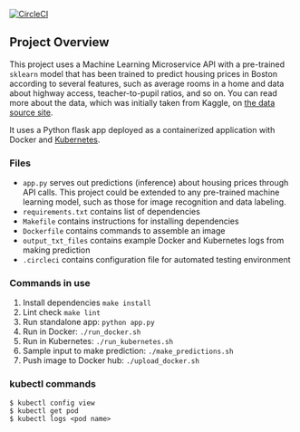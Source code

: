 [![CircleCI](https://dl.circleci.com/status-badge/img/gh/Vinaba/Project4-ML/tree/main.svg?style=svg)](https://dl.circleci.com/status-badge/redirect/gh/Vinaba/Project4-ML/tree/main)

## Project Overview

This project uses a Machine Learning Microservice API with a pre-trained `sklearn` model that has been trained to predict housing prices in Boston according to several features, such as average rooms in a home and data about highway access, teacher-to-pupil ratios, and so on. You can read more about the data, which was initially taken from Kaggle, on [the data source site](https://www.kaggle.com/c/boston-housing).

It uses a Python flask app deployed as a containerized application with Docker and [Kubernetes](https://kubernetes.io/).

### Files

* `app.py` serves out predictions (inference) about housing prices through API calls. This project could be extended to any pre-trained machine learning model, such as those for image recognition and data labeling.
* `requirements.txt` contains list of dependencies
* `Makefile` contains instructions for installing dependencies
* `Dockerfile` contains commands to assemble an image
* `output_txt_files` contains example Docker and Kubernetes logs from making prediction
* `.circleci` contains configuration file for automated testing environment

### Commands in use

1. Install dependencies `make install`
2. Lint check  `make lint`
3. Run standalone app:  `python app.py`
4. Run in Docker:  `./run_docker.sh`
5. Run in Kubernetes:  `./run_kubernetes.sh`
6. Sample input to make prediction:  `./make_predictions.sh`
7. Push image to Docker hub:  `./upload_docker.sh`

### kubectl commands

````
$ kubectl config view
$ kubectl get pod
$ kubectl logs <pod name>
````
